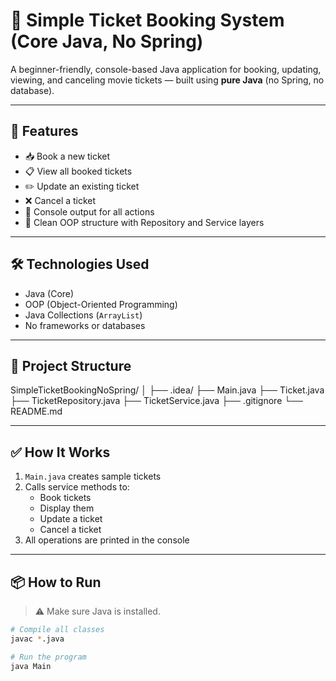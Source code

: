 # 🎫 Simple Ticket Booking System (Core Java, No Spring)

A beginner-friendly, console-based Java application for booking, updating, viewing, and canceling movie tickets — built using **pure Java** (no Spring, no database).

---

## 🚀 Features

- 📥 Book a new ticket
- 📋 View all booked tickets
- ✏️ Update an existing ticket
- ❌ Cancel a ticket
- 🧾 Console output for all actions
- 🧼 Clean OOP structure with Repository and Service layers

---

## 🛠 Technologies Used

- Java (Core)
- OOP (Object-Oriented Programming)
- Java Collections (`ArrayList`)
- No frameworks or databases

---

## 📁 Project Structure

SimpleTicketBookingNoSpring/ │ ├── .idea/ ├── Main.java ├── Ticket.java ├── TicketRepository.java ├── TicketService.java ├── .gitignore └── README.md











---

## ✅ How It Works

1. `Main.java` creates sample tickets
2. Calls service methods to:
   - Book tickets
   - Display them
   - Update a ticket
   - Cancel a ticket
3. All operations are printed in the console

---

## 📦 How to Run

> ⚠️ Make sure Java is installed.

```bash
# Compile all classes
javac *.java

# Run the program
java Main
